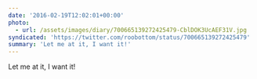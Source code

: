 ```yaml
---
date: '2016-02-19T12:02:01+00:00'
photo:
  - url: /assets/images/diary/700665139272425479-CblDOK3UcAEF31V.jpg
syndicated: 'https://twitter.com/roobottom/status/700665139272425479'
summary: 'Let me at it, I want it!'
---
```

Let me at it, I want it! 
